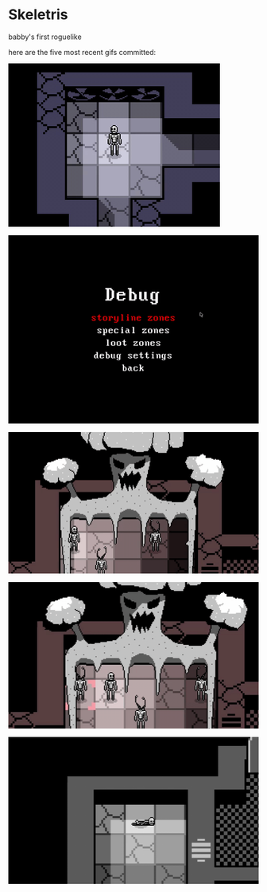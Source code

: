 # Skeletris
babby's first roguelike

here are the five most recent gifs committed:

![222_vent_decorations.gif](gifs/222_vent_decorations.gif?raw=true "222_vent_decorations")

![221_debug_menu.gif](gifs/221_debug_menu.gif?raw=true "221_debug_menu")

![220_cave_horror_death_animations.gif](gifs/220_cave_horror_death_animations.gif?raw=true "220_cave_horror_death_animations")

![219_dead_cave_horror.gif](gifs/219_dead_cave_horror.gif?raw=true "219_dead_cave_horror")

![218_sleep_and_wakeup_intro.gif](gifs/218_sleep_and_wakeup_intro.gif?raw=true "218_sleep_and_wakeup_intro")

